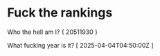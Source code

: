 # Fuck the rankings

Who the hell am I?
{ 20511930 }

What fucking year is it?
[ 2025-04-04T04:50:00Z ]
